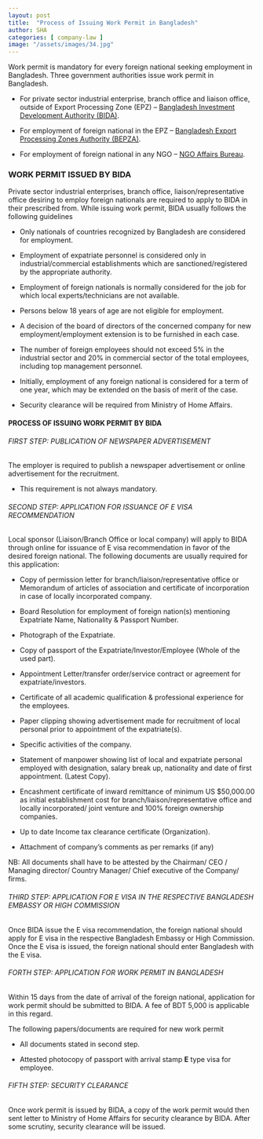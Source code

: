 ```yaml
---
layout: post
title:  "Process of Issuing Work Permit in Bangladesh"
author: SHA
categories: [ company-law ]
image: "/assets/images/34.jpg"
---
```

Work permit is mandatory for every foreign national seeking employment in Bangladesh. Three government authorities issue work permit in Bangladesh.

- For private sector industrial enterprise, branch office and liaison office, outside of Export Processing Zone (EPZ) – [Bangladesh Investment Development Authority (BIDA)](http://bida.gov.bd).

- For employment of foreign national in the EPZ – [Bangladesh Export Processing Zones Authority (BEPZA)](http://www.bepza.gov.bd).

- For employment of foreign national in any NGO – [NGO Affairs Bureau](http://ngoab.gov.bd).

### WORK PERMIT ISSUED BY BIDA

Private sector industrial enterprises, branch office, liaison/representative office desiring to employ foreign nationals are required to apply to BIDA in their prescribed from. While issuing work permit, BIDA usually follows the following guidelines

- Only nationals of countries recognized by Bangladesh are considered for employment.

- Employment of expatriate personnel is considered only in industrial/commercial establishments which are sanctioned/registered by the appropriate authority.

- Employment of foreign nationals is normally considered for the job for which local experts/technicians are not available.

- Persons below 18 years of age are not eligible for employment.

- A decision of the board of directors of the concerned company for new employment/employment extension is to be furnished in each case.

- The number of foreign employees should not exceed 5% in the industrial sector and 20% in commercial sector of the total employees, including top management personnel.

- Initially, employment of any foreign national is considered for a term of one year, which may be extended on the basis of merit of the case.

- Security clearance will be required from Ministry of Home Affairs.

#### PROCESS OF ISSUING WORK PERMIT BY BIDA

###### FIRST STEP: PUBLICATION OF NEWSPAPER ADVERTISEMENT

The employer is required to publish a newspaper advertisement or online advertisement for the recruitment. 

- This requirement is not always mandatory.

###### SECOND STEP: APPLICATION FOR ISSUANCE OF E VISA RECOMMENDATION

Local sponsor (Liaison/Branch Office or local company) will apply to BIDA through online for issuance of E visa recommendation in favor of the desired foreign national. The following documents are usually required for this application:

- Copy of permission letter for branch/liaison/representative office or Memorandum of articles of association and certificate of incorporation in case of locally incorporated company.

- Board Resolution for employment of foreign nation(s) mentioning Expatriate Name, Nationality & Passport Number.

- Photograph of the Expatriate.

- Copy of passport of the Expatriate/Investor/Employee (Whole of the used part).

- Appointment Letter/transfer order/service contract or agreement for expatriate/investors.

- Certificate of all academic qualification & professional experience for the employees.

- Paper clipping showing advertisement made for recruitment of local personal prior to appointment of the expatriate(s).

- Specific activities of the company.

- Statement of manpower showing list of local and expatriate personal employed with designation, salary break up, nationality and date of first appointment. (Latest Copy).

- Encashment certificate of inward remittance of minimum US $50,000.00 as initial establishment cost for branch/liaison/representative office and locally incorporated/ joint venture and 100% foreign ownership companies.

- Up to date Income tax clearance certificate (Organization).

- Attachment of company’s comments as per remarks (if any)

NB: All documents shall have to be attested by the Chairman/ CEO / Managing director/ Country Manager/ Chief executive of the Company/ firms.

###### THIRD STEP: APPLICATION FOR E VISA IN THE RESPECTIVE BANGLADESH EMBASSY OR HIGH COMMISSION

Once BIDA issue the E visa recommendation, the foreign national should apply for E visa in the respective Bangladesh Embassy or High Commission. Once the E visa is issued, the foreign national should enter Bangladesh with the E visa.

###### FORTH STEP: APPLICATION FOR WORK PERMIT IN BANGLADESH

Within 15 days from the date of arrival of the foreign national, application for work permit should be submitted to BIDA. A fee of BDT 5,000 is applicable in this regard.


The following papers/documents are required for new work permit

- All documents stated in second step.

- Attested photocopy of passport with arrival stamp **E** type visa for employee.

###### FIFTH STEP: SECURITY CLEARANCE

Once work permit is issued by BIDA, a copy of the work permit would then sent letter to Ministry of Home Affairs for security clearance by BIDA. After some scrutiny, security clearance will be issued.
